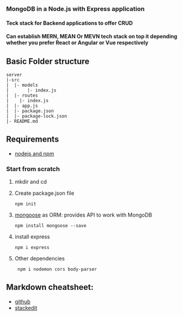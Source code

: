 ### MongoDB in a Node.js with Express application

#### Teck stack for Backend applications to offer CRUD

#### Can establish MERN, MEAN Or MEVN tech stack on top it depending whether you prefer React or Angular or Vue respectively

## Basic Folder structure

```
server
|-src
|  |- models
|       |- index.js
|  |- routes
|    |- index.js
|  |- app.js
|  |- package.json
|  |- package-lock.json
|- README.md
```

## Requirements

* [nodejs and npm](https://nodejs.org/en/)

### Start from scratch 

1. mkdir and cd 

2.  Create package.json file
  
        npm init

3. [mongoose](https://mongoosejs.com/) as ORM: provides API to work with MongoDB
        
       npm install mongoose --save

4. install express

       npm i express

5. Other dependencies

        npm i nodemon cors body-parser

## Markdown cheatsheet:

* [github](https://help.github.com/en/articles/basic-writing-and-formatting-syntax)
* [stackedit](https://stackedit.io/) 
